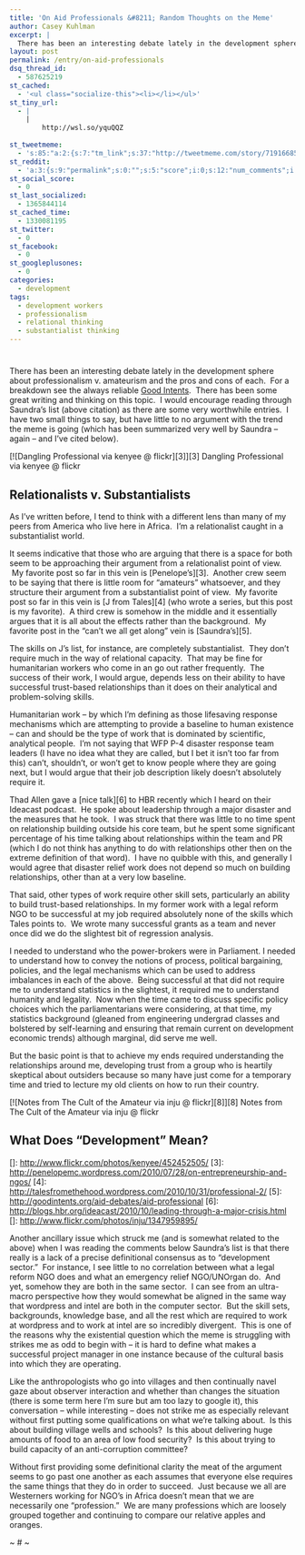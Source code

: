 ```yaml
---
title: 'On Aid Professionals &#8211; Random Thoughts on the Meme'
author: Casey Kuhlman
excerpt: |
  There has been an interesting debate lately in the development sphere about professionalism v. amateurism and the pros and cons of each.  There has been some great writing and thinking on this topic, but a lot of it seems to be less responsive than it should be because the meme is putting the cart before the horse since we don't have a clear consensus definition as to what "development work" means it is difficult to have a clear discussion as to what a "development professional" is.
layout: post
permalink: /entry/on-aid-professionals
dsq_thread_id:
  - 587625219
st_cached:
  - '<ul class="socialize-this"><li></li></ul>'
st_tiny_url:
  - |
    |
        http://wsl.so/yquQQZ
        
st_tweetmeme:
  - 's:85:"a:2:{s:7:"tm_link";s:37:"http://tweetmeme.com/story/7191668561";s:9:"url_count";i:0;}";'
st_reddit:
  - 'a:3:{s:9:"permalink";s:0:"";s:5:"score";i:0;s:12:"num_comments";i:0;}'
st_social_score:
  - 0
st_last_socialized:
  - 1365844114
st_cached_time:
  - 1330081195
st_twitter:
  - 0
st_facebook:
  - 0
st_googleplusones:
  - 0
categories:
  - development
tags:
  - development workers
  - professionalism
  - relational thinking
  - substantialist thinking
---
```

# 

There has been an interesting debate lately in the development sphere about professionalism v. amateurism and the pros and cons of each.  For a breakdown see the always reliable [Good Intents][1].  There has been some great writing and thinking on this topic.  I would encourage reading through Saundra’s list (above citation) as there are some very worthwhile entries.  I have two small things to say, but have little to no argument with the trend the meme is going (which has been summarized very well by Saundra – again – and I’ve cited below).

[![Dangling Professional via kenyee @ flickr][3]][3]
Dangling Professional via kenyee @ flickr 

## Relationalists v. Substantialists

As I’ve written before, I tend to think with a different lens than many of my peers from America who live here in Africa.  I’m a relationalist caught in a substantialist world.

It seems indicative that those who are arguing that there is a space for both seem to be approaching their argument from a relationalist point of view.  My favorite post so far in this vein is [Penelope’s][3].  Another crew seem to be saying that there is little room for “amateurs” whatsoever, and they structure their argument from a substantialist point of view.  My favorite post so far in this vein is [J from Tales][4] (who wrote a series, but this post is my favorite).  A third crew is somehow in the middle and it essentially argues that it is all about the effects rather than the background.  My favorite post in the “can’t we all get along” vein is [Saundra’s][5].

The skills on J’s list, for instance, are completely substantialist.  They don’t require much in the way of relational capacity.  That may be fine for humanitarian workers who come in an go out rather frequently.  The success of their work, I would argue, depends less on their ability to have successful trust-based relationships than it does on their analytical and problem-solving skills.

Humanitarian work – by which I’m defining as those lifesaving response mechanisms which are attempting to provide a baseline to human existence – can and should be the type of work that is dominated by scientific, analytical people.  I’m not saying that WFP P-4 disaster response team leaders (I have no idea what they are called, but I bet it isn’t too far from this) can’t, shouldn’t, or won’t get to know people where they are going next, but I would argue that their job description likely doesn’t absolutely require it.

Thad Allen gave a [nice talk][6] to HBR recently which I heard on their Ideacast podcast.  He spoke about leadership through a major disaster and the measures that he took.  I was struck that there was little to no time spent on relationship building outside his core team, but he spent some significant percentage of his time talking about relationships within the team and PR (which I do not think has anything to do with relationships other then on the extreme definition of that word).  I have no quibble with this, and generally I would agree that disaster relief work does not depend so much on building relationships, other than at a very low baseline.

That said, other types of work require other skill sets, particularly an ability to build trust-based relationships. In my former work with a legal reform NGO to be successful at my job required absolutely none of the skills which Tales points to.  We wrote many successful grants as a team and never once did we do the slightest bit of regression analysis.

I needed to understand who the power-brokers were in Parliament. I needed to understand how to convey the notions of process, political bargaining, policies, and the legal mechanisms which can be used to address imbalances in each of the above.  Being successful at that did not require me to understand statistics in the slightest, it required me to understand humanity and legality.  Now when the time came to discuss specific policy choices which the parliamentarians were considering, at that time, my statistics background (gleaned from engineering undergrad classes and bolstered by self-learning and ensuring that remain current on development economic trends) although marginal, did serve me well.

But the basic point is that to achieve my ends required understanding the relationships around me, developing trust from a group who is heartily skeptical about outsiders because so many have just come for a temporary time and tried to lecture my old clients on how to run their country.

[![Notes from The Cult of the Amateur via inju @ flickr][8]][8]
Notes from The Cult of the Amateur via inju @ flickr

## What Does “Development” Mean?

 [1]: http://goodintents.org/staffing-or-employment/volunteers-vs-professionals-aid-debates
 []: http://www.flickr.com/photos/kenyee/452452505/
 [3]: http://penelopemc.wordpress.com/2010/07/28/on-entrepreneurship-and-ngos/
 [4]: http://talesfromethehood.wordpress.com/2010/10/31/professional-2/
 [5]: http://goodintents.org/aid-debates/aid-professional
 [6]: http://blogs.hbr.org/ideacast/2010/10/leading-through-a-major-crisis.html
 []: http://www.flickr.com/photos/inju/1347959895/

Another ancillary issue which struck me (and is somewhat related to the above) when I was reading the comments below Saundra’s list is that there really is a lack of a precise definitional consensus as to “development sector.”  For instance, I see little to no correlation between what a legal reform NGO does and what an emergency relief NGO/UNOrgan do.  And yet, somehow they are both in the same sector.  I can see from an ultra-macro perspective how they would somewhat be aligned in the same way that wordpress and intel are both in the computer sector.  But the skill sets, backgrounds, knowledge base, and all the rest which are required to work at wordpress and to work at intel are so incredibly divergent.  This is one of the reasons why the existential question which the meme is struggling with strikes me as odd to begin with – it is hard to define what makes a successful project manager in one instance because of the cultural basis into which they are operating.

Like the anthropologists who go into villages and then continually navel gaze about observer interaction and whether than changes the situation (there is some term here I’m sure but am too lazy to google it), this conversation – while interesting – does not strike me as especially relevant without first putting some qualifications on what we’re talking about.  Is this about building village wells and schools?  Is this about delivering huge amounts of food to an area of low food security?  Is this about trying to build capacity of an anti-corruption committee?

Without first providing some definitional clarity the meat of the argument seems to go past one another as each assumes that everyone else requires the same things that they do in order to succeed.  Just because we all are Westerners working for NGO’s in Africa doesn’t mean that we are necessarily one “profession.”  We are many professions which are loosely grouped together and continuing to compare our relative apples and oranges.

~ # ~
